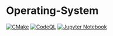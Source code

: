# Operating-System
[![CMake](https://github.com/Masrik-Dahir/Operating-System/actions/workflows/c-cpp.yml/badge.svg)](https://github.com/Masrik-Dahir/Operating-System/actions/workflows/c-cpp.yml)
[![CodeQL](https://github.com/Masrik-Dahir/Operating-System/actions/workflows/codeql-analysis.yml/badge.svg)](https://github.com/Masrik-Dahir/Operating-System/actions/workflows/codeql-analysis.yml)
[![Jupyter Notebook](https://github.com/Masrik-Dahir/Operating-System/actions/workflows/jupyter-notebook.yml/badge.svg)](https://github.com/Masrik-Dahir/Operating-System/actions/workflows/jupyter-notebook.yml)
